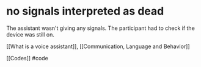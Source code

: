 # no signals interpreted as dead
The assistant wasn't giving any signals. The participant had to check if the device was still on.

[[What is a voice assistant]], [[Communication, Language and Behavior]]

[[Codes]] #code